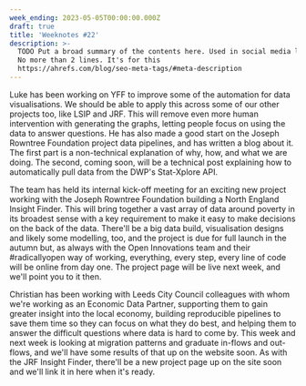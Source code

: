 ```yaml
---
week_ending: 2023-05-05T00:00:00.000Z
draft: true
title: 'Weeknotes #22'
description: >-
  TODO Put a broad summary of the contents here. Used in social media links etc.
  No more than 2 lines. It's for this
  https://ahrefs.com/blog/seo-meta-tags/#meta-description
---
```


Luke has been working on YFF to improve some of the automation for data visualisations. We should be able to apply this across some of our other projects too, like LSIP and JRF. This will remove even more human intervention with generating the graphs, letting people focus on using the data to answer questions. He has also made a good start on the Joseph Rowntree Foundation project data pipelines, and has written a blog about it. The first part is a non-technical explanation of why, how, and what we are doing. The second, coming soon, will be a technical post explaining how to automatically pull data from the DWP's Stat-Xplore API.

The team has held its internal kick-off meeting for an exciting new project working with the Joseph Rowntree Foundation building a North England Insight Finder. This will bring together a vast array of data around poverty in its broadest sense with a key requirement to make it easy to make decisions on the back of the data. There'll be a big data build, visualisation designs and likely some modelling, too, and the project is due for full launch in the autumn but, as always with the Open Innovations team and their #radicallyopen way of working, everything, every step, every line of code will be online from day one. The project page will be live next week, and we'll point you to it then.

Christian has been working with Leeds City Council colleagues with whom we're working as an Economic Data Partner, supporting them to gain greater insight into the local economy, building reproducible pipelines to save them time so they can focus on what they do best, and helping them to answer the difficult questions where data is hard to come by. This week and next week is looking at migration patterns and graduate in-flows and out-flows, and we'll have some results of that up on the website soon. As with the JRF Insight Finder, there'll be a new project page up on the site soon and we'll link it in here when it's ready.
